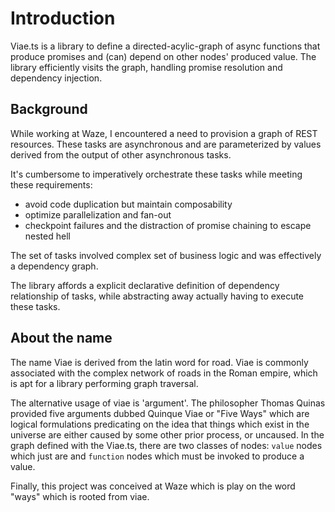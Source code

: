 # Introduction

Viae.ts is a library to define a directed-acylic-graph of async functions that produce promises and (can) depend on other nodes' produced value. The library efficiently visits the graph, handling promise resolution and dependency injection. 

## Background

While working at Waze, I encountered a need to provision a graph of REST resources. These tasks are asynchronous and are parameterized by values derived from the output
of other asynchronous tasks. 

It's cumbersome to imperatively orchestrate these tasks while meeting these requirements:

   - avoid code duplication but maintain composability
   - optimize parallelization and fan-out 
   - checkpoint failures and the distraction of promise chaining to escape nested hell

The set of tasks involved complex set of business logic and was effectively a 
dependency graph. 

The library affords a explicit declarative definition of dependency relationship of tasks, while abstracting away actually having to execute these tasks.

## About the name

The name Viae is derived from the latin word for road. Viae is commonly associated with
the complex network of roads in the Roman empire, which is apt for a library performing graph traversal.  

The alternative usage of viae is 'argument'. The philosopher Thomas Quinas provided five arguments dubbed Quinque Viae or "Five Ways" which are logical formulations predicating on the idea that things which exist in the universe are either caused by some other prior process, or uncaused. In the graph defined with the Viae.ts, there are two classes of nodes: `value` nodes which just are and `function` nodes which must be invoked to produce a value.

Finally, this project was conceived at Waze which is play on the word "ways" which is rooted from viae. 






